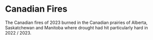 # Canadian Fires

The Canadian fires of 2023 burned in the Canadian prairies of Alberta, Saskatchewan and Manitoba where drought had hit particularly hard in 2022 / 2023.
